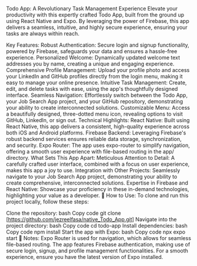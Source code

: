Todo App: A Revolutionary Task Management Experience
Elevate your productivity with this expertly crafted Todo App, built from the ground up using React Native and Expo. By leveraging the power of Firebase, this app delivers a seamless, intuitive, and highly secure experience, ensuring your tasks are always within reach.

Key Features:
Robust Authentication: Secure login and signup functionality, powered by Firebase, safeguards your data and ensures a hassle-free experience.
Personalized Welcome: Dynamically updated welcome text addresses you by name, creating a unique and engaging experience.
Comprehensive Profile Management: Upload your profile photo and access your LinkedIn and GitHub profiles directly from the login menu, making it easy to manage your online presence.
Intuitive Task Management: Create, edit, and delete tasks with ease, using the app's thoughtfully designed interface.
Seamless Navigation: Effortlessly switch between the Todo App, your Job Search App project, and your GitHub repository, demonstrating your ability to create interconnected solutions.
Customizable Menu: Access a beautifully designed, three-dotted menu icon, revealing options to visit GitHub, LinkedIn, or sign out.
Technical Highlights:
React Native: Built using React Native, this app delivers a consistent, high-quality experience across both iOS and Android platforms.
Firebase Backend: Leveraging Firebase's robust backend services ensures reliable data storage, synchronization, and security.
Expo Router: The app uses expo-router to simplify navigation, offering a smooth user experience with file-based routing in the app/ directory.
What Sets This App Apart:
Meticulous Attention to Detail: A carefully crafted user interface, combined with a focus on user experience, makes this app a joy to use.
Integration with Other Projects: Seamlessly navigate to your Job Search App project, demonstrating your ability to create comprehensive, interconnected solutions.
Expertise in Firebase and React Native: Showcase your proficiency in these in-demand technologies, highlighting your value as a developer.
🚀 How to Use:
To clone and run this project locally, follow these steps:

Clone the repository:
bash
Copy code
git clone [https://github.com/jezreelfasa/native_Todo_App.git]
Navigate into the project directory:
bash
Copy code
cd todo-app
Install dependencies:
bash
Copy code
npm install
Start the app with Expo:
bash
Copy code
npx expo start
📝 Notes:
Expo Router is used for navigation, which allows for seamless file-based routing.
The app features Firebase authentication, making use of secure login, signup, and profile management functionalities.
For a smooth experience, ensure you have the latest version of Expo installed.
